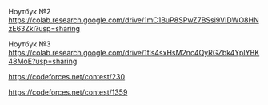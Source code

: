 Ноутбук №2 https://colab.research.google.com/drive/1mC1BuP8SPwZ7BSsi9VIDWO8HNzE63Zki?usp=sharing


Ноутбук №3 https://colab.research.google.com/drive/1tls4sxHsM2nc4QyRGZbk4YpIYBK48MoE?usp=sharing

https://codeforces.net/contest/230

https://codeforces.net/contest/1359
